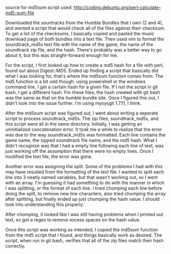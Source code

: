 source for md5sum script used:
http://coding.debuntu.org/perl-calculate-md5-sum-file

Downloaded the sountracks from the Humble Bundles that I own (2 and 4), and wanted a script that would check all of the files against their checksum. To get a list of the checksums, I basically copied and pasted the music download page of both bundles into a text file. Then used vim to format the soundtrack_md5s text file with the name of the game, the name of the soundtrack zip file, and the hash. There's probably was a better way to go about it, but this was straight-forward enough for me. 

For the script, I first looked up how to create a md5 hash for a file with perl, found out about Digest::MD5. Ended up finding a script that basically did what I was looking for, that's where the md5sum function comes from. The md5 function is a bit odd though, using powershell or the windows command line, I get a certain hash for a given file. If I run the script in git bash, I get a different hash. For these files, the hash created with git bash was the same as that on the humble bundle site. Once I figured this out, I didn't look into the issue further. I'm using mysysgit 1.7.11, I think.

After the md5sum script was figured out, I went about writing a seperate script to process soundtrack_md5s. The zip files, soundtrack_md5s, and this script were all in the same directory. Initially, I was getting an uninitialized concatenation error. It took me a while to realize that the error was due to the way soundtrack_md5s was formatted. Each line contains the game name, the zipped soundtrack file name, and the md5 hash. What I didn't recognize was that I had a empty line following each line of text, was just working off the assumption that there were no empty lines. Once I modified the text file, the error was gone.

Another error was assigning the split. Some of the problems I had with this may have resutled from the formatting of the text file. I wanted to split each line into 3 neatly named variables, but that wasn't working out, so I went with an array. I'm guessing it had something to do with the manner in which I was splitting, or the format of each line. I tried chomping each line before doing the split, to remove new line characters, also tried chomping the array after splitting, but finally ended up just chomping the hash value. I should look into understanding this properly.

After chomping, it looked like I was still having problems when I printed out text, so got a regex to remove excess spaces on the hash value. 

Once this script was working as intended, I copied the md5sum function from the md5 script that I found, and things basically work as desired. The script, when run in git bash, verifies that all of the zip files match their hash correctly.
